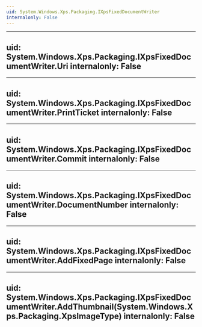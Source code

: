 ```yaml
---
uid: System.Windows.Xps.Packaging.IXpsFixedDocumentWriter
internalonly: False
---
```


---
uid: System.Windows.Xps.Packaging.IXpsFixedDocumentWriter.Uri
internalonly: False
---

---
uid: System.Windows.Xps.Packaging.IXpsFixedDocumentWriter.PrintTicket
internalonly: False
---

---
uid: System.Windows.Xps.Packaging.IXpsFixedDocumentWriter.Commit
internalonly: False
---

---
uid: System.Windows.Xps.Packaging.IXpsFixedDocumentWriter.DocumentNumber
internalonly: False
---

---
uid: System.Windows.Xps.Packaging.IXpsFixedDocumentWriter.AddFixedPage
internalonly: False
---

---
uid: System.Windows.Xps.Packaging.IXpsFixedDocumentWriter.AddThumbnail(System.Windows.Xps.Packaging.XpsImageType)
internalonly: False
---
